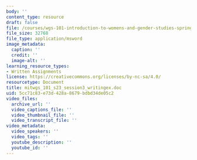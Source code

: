 ```yaml
---
body: ''
content_type: resource
draft: false
file: /courses/wgs-101-introduction-to-womens-and-gender-studies-spring-2023/mitwgs_101_s23_session3_writingex.doc
file_size: 32768
file_type: application/msword
image_metadata:
  caption: ''
  credit: ''
  image-alt: ''
learning_resource_types:
- Written Assignments
license: https://creativecommons.org/licenses/by-nc-sa/4.0/
resourcetype: Document
title: mitwgs_101_s23_session3_writingex.doc
uid: 5cc71c83-e73d-428a-8679-bdbd34de05c2
video_files:
  archive_url: ''
  video_captions_file: ''
  video_thumbnail_file: ''
  video_transcript_file: ''
video_metadata:
  video_speakers: ''
  video_tags: ''
  youtube_description: ''
  youtube_id: ''
---
```

